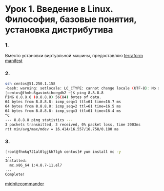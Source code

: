 # Урок 1. Введение в Linux. Философия, базовые понятия, установка дистрибутива

### 1. 
Вместо установки виртуальной машины, предоставляю [terraform manifest](terraform)

### 2. 
```bash
ssh centos@51.250.1.158
-bash: warning: setlocale: LC_CTYPE: cannot change locale (UTF-8): No such file or directory
[centos@fhmhu3gavimkihoegdh2 ~]$ ping 8.8.8.8
PING 8.8.8.8 (8.8.8.8) 56(84) bytes of data.
64 bytes from 8.8.8.8: icmp_seq=1 ttl=61 time=16.7 ms
64 bytes from 8.8.8.8: icmp_seq=2 ttl=61 time=16.5 ms
64 bytes from 8.8.8.8: icmp_seq=3 ttl=61 time=16.4 ms
^C
--- 8.8.8.8 ping statistics ---
3 packets transmitted, 3 received, 0% packet loss, time 2003ms
rtt min/avg/max/mdev = 16.414/16.557/16.758/0.180 ms
```
### 3. 
```bash
[root@fhmkq721al0lgjkh7lgh centos]# yum install mc -y
...
Installed:
  mc.x86_64 1:4.8.7-11.el7
...
Complete!
```
[midnitecommander](imgs/mc_start.png)